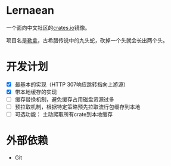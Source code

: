# Lernaean

一个面向中文社区的[crates.io](https://crates.io)镜像。

项目名是[勒拿](https://zh.wikipedia.org/wiki/%E5%8B%92%E6%8B%BF%E4%B9%9D%E5%A4%B4%E8%9B%87)，古希腊传说中的九头蛇，砍掉一个头就会长出两个头。

# 开发计划

+ [x] 最基本的实现（HTTP 307响应跳转指向上游源）
+ [x] 带本地缓存的实现
+ [ ] 缓存替换机制，避免缓存占用磁盘资源过多
+ [ ] 预拉取机制，根据特定策略预先拉取流行包缓存到本地
+ [ ] 可选功能： 主动爬取所有crate到本地缓存

# 外部依赖

+ Git
